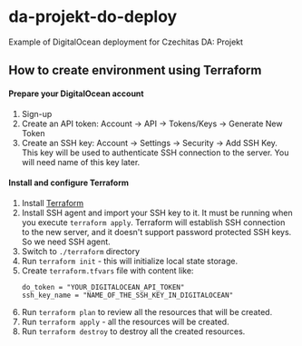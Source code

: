 # da-projekt-do-deploy
Example of DigitalOcean deployment for Czechitas DA: Projekt


## How to create environment using Terraform

#### Prepare your DigitalOcean account

1. Sign-up
1. Create an API token: Account -> API -> Tokens/Keys -> Generate New Token
1. Create an SSH key: Account -> Settings -> Security -> Add SSH Key. 
This key will be used to authenticate SSH connection to the server. 
You will need name of this key later.


#### Install and configure Terraform

1. Install [Terraform](https://www.terraform.io/)
1. Install SSH agent and import your SSH key to it. It must be running when you execute `terraform apply`. 
Terraform will establish SSH connection to the new server, and it doesn't support password protected SSH keys. So we need SSH agent. 
1. Switch to `./terraform` directory
1. Run `terraform init` - this will initialize local state storage.
1. Create `terraform.tfvars` file with content like:
    ```
    do_token = "YOUR_DIGITALOCEAN_API_TOKEN"
    ssh_key_name = "NAME_OF_THE_SSH_KEY_IN_DIGITALOCEAN"
    ```
1. Run `terraform plan` to review all the resources that will be created.
1. Run `terraform apply` - all the resources will be created.
1. Run `terraform destroy` to destroy all the created resources.
